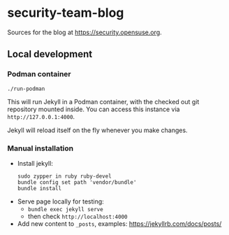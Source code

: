 # security-team-blog

Sources for the blog at https://security.opensuse.org.

## Local development

### Podman container

```./run-podman```

This will run Jekyll in a Podman container, with the checked out git repository mounted inside. You can access this instance via `http://127.0.0.1:4000`.

Jekyll will reload itself on the fly whenever you make changes.

### Manual installation

- Install jekyll:
  ```
  sudo zypper in ruby ruby-devel
  bundle config set path 'vendor/bundle'
  bundle install
  ```
- Serve page locally for testing: 
  - `bundle exec jekyll serve`
  - then check `http://localhost:4000`
- Add new content to `_posts`, examples: https://jekyllrb.com/docs/posts/
